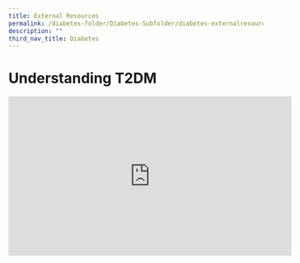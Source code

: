 ```yaml
---
title: External Resources
permalink: /diabetes-folder/Diabetes-Subfolder/diabetes-externalresources
description: ""
third_nav_title: Diabetes
---
```


# Understanding T2DM
<iframe width="560" height="315" src="https://www.youtube.com/embed/JAjZv41iUJU" title="YouTube video player" frameborder="0" allow="accelerometer; autoplay; clipboard-write; encrypted-media; gyroscope; picture-in-picture" allowfullscreen></iframe>